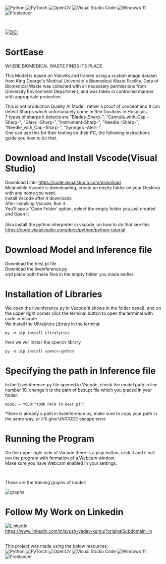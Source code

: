 ![Python](https://img.shields.io/badge/python-3670A0?style=for-the-badge&logo=python&logoColor=ffdd54)
![PyTorch](https://img.shields.io/badge/PyTorch-%23EE4C2C.svg?style=for-the-badge&logo=PyTorch&logoColor=white)
![OpenCV](https://img.shields.io/badge/opencv-%23white.svg?style=for-the-badge&logo=opencv&logoColor=white) 
![Visual Studio Code](https://img.shields.io/badge/Visual%20Studio%20Code-0078d7.svg?style=for-the-badge&logo=visual-studio-code&logoColor=white)
![Windows 11](https://img.shields.io/badge/Windows%2011-%230079d5.svg?style=for-the-badge&logo=Windows%2011&logoColor=white)
![Freelancer](https://img.shields.io/badge/Freelancer-29B2FE?style=for-the-badge&logo=Freelancer&logoColor=white)

<br>

[![DOI](https://zenodo.org/badge/691037981.svg)](https://zenodo.org/badge/latestdoi/691037981)

# SortEase
WHERE BIOMEDICAL WASTE FINDS ITS PLACE​

This Model is based on Yolov8s and trained using a custom image dataset from King George's Medical University's Biomedical Waste Facility, Data of Biomedical Waste was collected with all necessary permissions from University Environment Department, and was taken in controlled manner with appropriate protection.<br>

This is not production Quality AI Model, rather a proof of concept and It can detect Sharps which unfortunately come in Red Dustbins in Hospitals.<br> 7 types of sharps it detects are "Blades-Sharp-", "Cannula_with_Cap -Sharp-", "Glass -Sharp-", "Instrument-Sharp-", "Needle -Sharp-", "Needle_with_Cap -Sharp-", "Syringes -Alert-". <br>One can use this for their testing on their PC, the following instructions guide you how to do that.

# Download and Install Vscode(Visual Studio)

Download Link- https://code.visualstudio.com/download
<br>
  Meanwhile Vscode is downloading, create an empty folder on your Desktop with any name you want. <br>
  Install Vscode after it downloads<br>
  After installing Vscode, Run it.<br>
  You'll see a 'Open Folder' option, select the empty folder you just created and Open it<br>
  <br>
  Also install the python interpreter in vscode, on how to do that see this
  <br>  https://code.visualstudio.com/docs/python/python-tutorial
# Download Model and Inference file
Download the best.pt file <br>
Download the liveinference.py<br>
and place both these files in the empty folder you made earlier.

# Installation of Libraries

We open the liveinference.py in Vscode(it shows in the folder panel), and on the upper right corner click the terminal button to open the terminal with code in Vscode
<br>
We install the Ultralytics Library in the terminal
```
py -m pip install ultralytics
```
then we will install the opencv library

```
py -m pip install opencv-python
```

# Specifying the path in Inference file
In the Liveinference.py file opened in Vscode, check the model path in line number 10, change it to the path of best.pt file which you placed in your folder.
```
model = YOLO("YOUR PATH TO best.pt")
```

*there is already a path in liveinference.py, make sure to copy your path in the same way, or it'll give UNICODE escape error.

# Running the Program
On the upper right side of Vscode there is a play button, click it and it will run the program with formation of a Webcam window.
<br>
Make sure you have Webcam enabled in your settings.

<br>

These are the training graphs of model:


![graphs](https://github.com/ProxyAyush/SortEase/assets/65772478/c45e9c29-96fe-4250-ab78-bda55fb891e5)

# Follow My Work on Linkedin 
![LinkedIn](https://img.shields.io/badge/linkedin-%230077B5.svg?style=for-the-badge&logo=linkedin&logoColor=white)
<br>
https://www.linkedin.com/in/ayush-yadav-kgmu/?originalSubdomain=in
<br>
<br>

This project was made using the below resources: <br>
![Python](https://img.shields.io/badge/python-3670A0?style=for-the-badge&logo=python&logoColor=ffdd54)
![PyTorch](https://img.shields.io/badge/PyTorch-%23EE4C2C.svg?style=for-the-badge&logo=PyTorch&logoColor=white)
![OpenCV](https://img.shields.io/badge/opencv-%23white.svg?style=for-the-badge&logo=opencv&logoColor=white) 
![Visual Studio Code](https://img.shields.io/badge/Visual%20Studio%20Code-0078d7.svg?style=for-the-badge&logo=visual-studio-code&logoColor=white)
![Windows 11](https://img.shields.io/badge/Windows%2011-%230079d5.svg?style=for-the-badge&logo=Windows%2011&logoColor=white)
![Freelancer](https://img.shields.io/badge/Freelancer-29B2FE?style=for-the-badge&logo=Freelancer&logoColor=white)

